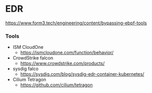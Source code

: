 # EDR

https://www.form3.tech/engineering/content/bypassing-ebpf-tools

### Tools

- ISM CloudOne
  - https://ismcloudone.com/function/behavior/
- CrowdStrike falcon
  - https://www.crowdstrike.com/products/
- sysdig falco
  - https://sysdig.com/blog/sysdig-edr-container-kubernetes/
- Cilium Tetragon
  - https://github.com/cilium/tetragon

